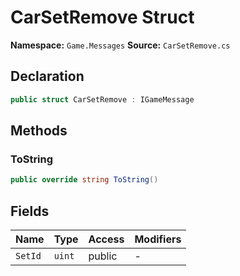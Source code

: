 # CarSetRemove Struct

**Namespace:** `Game.Messages`
**Source:** `CarSetRemove.cs`

## Declaration

```csharp
public struct CarSetRemove : IGameMessage
```

## Methods

### ToString

```csharp
public override string ToString()
```

## Fields

| Name | Type | Access | Modifiers |
|------|------|--------|-----------|
| `SetId` | `uint` | public | - |


